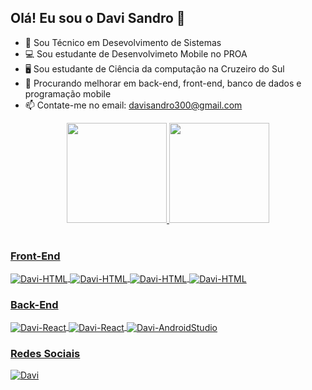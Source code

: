## Olá! Eu sou o Davi Sandro 👋 

- 🌱 Sou Técnico em Desevolvimento de Sistemas
- 💻 Sou estudante de Desenvolvimeto Mobile no PROA
- 🖥️ Sou estudante de Ciência da computação na Cruzeiro do Sul
- 🤔 Procurando melhorar em back-end, front-end, banco de dados e programação mobile
- 📫 Contate-me no email: davisandro300@gmail.com

<div align="center">
  <a href="https://github.com/Davi300Git">
  <img height="160em" 
    src="https://github-readme-stats.vercel.app/api?username=Davi300Git&show_icons=true&theme=radical&include_all_commits=true&count_private=true"/>
  <img height="160em" src="https://github-readme-stats.vercel.app/api/top-langs/?username=Davi300Git&layout=compact&langs_count=7&theme=radical"/>
</div>
<div style="display: inline_block"><br>

  <div><h3>Front-End</h3></div>

  <img align="center" alt="Davi-HTML" src="https://img.shields.io/badge/HTML5-E34F26?style=for-the-badge&logo=html5&logoColor=white">
  <img align="center" alt="Davi-HTML" src="https://img.shields.io/badge/CSS3-1572B6?style=for-the-badge&logo=css3&logoColor=white">
  <img align="center" alt="Davi-HTML" src="https://img.shields.io/badge/JavaScript-323330?style=for-the-badge&logo=javascript&logoColor=F7DF1E">
  <img align="center" alt="Davi-HTML" src="https://img.shields.io/badge/React-20232A?style=for-the-badge&logo=react&logoColor=61DAFB">

          
    
   <div><h3>Back-End</h3></div>

  <img align="center" alt="Davi-React" src="https://img.shields.io/badge/Java-ED8B00?style=for-the-badge&logo=java&logoColor=white" />
  <img align="center" alt="Davi-React" src="https://img.shields.io/badge/React_Native-20232A?style=for-the-badge&logo=react&logoColor=61DAFB" />
  <img align="center" alt="Davi-AndroidStudio" src="https://img.shields.io/badge/Kotlin-0095D5?&style=for-the-badge&logo=kotlin&logoColor=white" />
          
  <div><h3>Redes Sociais</h3></div>
  
  <a href="https://www.linkedin.com/in/davi-sandro-998789205/">
  <img align="center" alt="Davi" src="https://img.shields.io/badge/LinkedIn-0077B5?style=for-the-badge&logo=linkedin&logoColor=white"/></a>

  </div>
  
  ##
